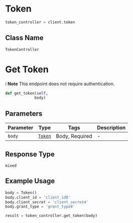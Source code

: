 # Token

```python
token_controller = client.token
```

## Class Name

`TokenController`


# Get Token

:information_source: **Note** This endpoint does not require authentication.

```python
def get_token(self,
             body)
```

## Parameters

| Parameter | Type | Tags | Description |
|  --- | --- | --- | --- |
| `body` | [`Token`](../../doc/models/token.md) | Body, Required | - |

## Response Type

`mixed`

## Example Usage

```python
body = Token()
body.client_id = 'client_id8'
body.client_secret = 'client_secret4'
body.grant_type = 'grant_type8'

result = token_controller.get_token(body)
```

